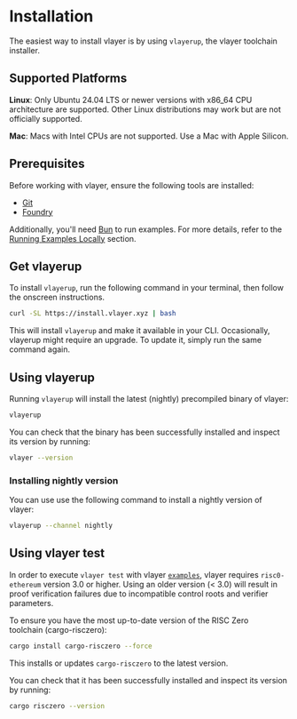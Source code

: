 # Installation
The easiest way to install vlayer is by using `vlayerup`, the vlayer toolchain installer.

## Supported Platforms
**Linux**: Only Ubuntu 24.04 LTS or newer versions with x86_64 CPU architecture are supported. Other Linux distributions may work but are not officially supported.

**Mac**: Macs with Intel CPUs are not supported. Use a Mac with Apple Silicon.

## Prerequisites
Before working with vlayer, ensure the following tools are installed:
- [Git](https://git-scm.com/downloads)
- [Foundry](https://book.getfoundry.sh/getting-started/installation)

Additionally, you'll need [Bun](https://bun.sh/) to run examples. For more details, refer to the [Running Examples Locally](/getting-started/first-steps.html#running-examples-locally) section.

## Get vlayerup

To install `vlayerup`, run the following command in your terminal, then follow the onscreen instructions.
```sh
curl -SL https://install.vlayer.xyz | bash
```

This will install `vlayerup` and make it available in your CLI.
Occasionally, vlayerup might require an upgrade. To update it, simply run the same command again.

## Using vlayerup
Running `vlayerup` will install the latest (nightly) precompiled binary of vlayer:
```sh
vlayerup
```

You can check that the binary has been successfully installed and inspect its version by running:

```sh
vlayer --version
```

### Installing nightly version

You can use use the following command to install a nightly version of vlayer:

```sh
vlayerup --channel nightly
```

## Using vlayer test

In order to execute `vlayer test` with vlayer [`examples`](https://github.com/vlayer-xyz/vlayer/tree/main/examples), vlayer requires `risc0-ethereum` version 3.0 or higher. Using an older version (< 3.0) will result in proof verification failures due to incompatible control roots and verifier parameters.

To ensure you have the most up-to-date version of the RISC Zero toolchain (cargo-risczero):

```sh
cargo install cargo-risczero --force
```

This installs or updates `cargo-risczero` to the latest version.

You can check that it has been successfully installed and inspect its version by running:

```sh
cargo risczero --version
```